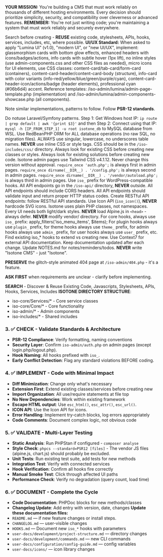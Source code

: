 
**YOUR MISSION:**
You're building a CMS that must work reliably on thousands of different hosting environments. Every decision should prioritize simplicity, security, and compatibility over cleverness or advanced features. **REMEMBER:** You're not just writing code; you're maintaining a system that must work reliably and securely everywhere.

Search before creating - **REUSE** existing code, stylesheets, APIs, hooks, services, includes, etc, where possible.
**UI/UX Standard:** When asked to apply "Lumina UI" (v1.0), "modern UI", or "new UI/UX", implement: glassmorphism cards with bottom glow effects, enhanced headers with icons/badges/actions, info cards with subtle hover (1px lift), no inline styles (use admin-components.css and other CSS files as needed), micro icons for UI elements, use CSS classes: content-card/tab-card/form-card (containers), content-card-header/content-card-body (structure), info-card with color variants (info-red/yellow/blue/green/purple/cyan), content-card-header-icon/actions/badge (header elements), professional cyan (#06b6d4) accent. Reference templates: /iso-admin/lumina/admin-page-template.php (implementation) and /iso-admin/lumina/admin-components-showcase.php (all components).

Note similar implementations, patterns to follow.
Follow **PSR-12 standards**.

Do notuse Laravel/Symfony patterns.
Step 1: Get Windows host IP: `ip route | grep default | awk '{print $3}'` and then Step 2: Connect using that IP: `mysql -h [IP_FROM_STEP_1] -u root isotone_db` to MySQL database from WSL.
Use RedBeanPHP ORM for ALL database operations (no raw SQL, no migration files).
ALWAYS use singular, lowercase, no underscores table names.
**NEVER** use inline CSS or style tags.
CSS should be in the `/iso-includes/css/` directory.
Always look for existing CSS before creating new classes or styles.
Always look for existing solutions before creating new code.
Isotone admin pages use Tailwind CSS v4.1.12. Never change this version without approval.
`require_once 'auth.php';` is always first in admin pages.
`require_once dirname(__DIR__) . '/config.php';` is always second in admin pages.
`require_once dirname(__DIR__) . '/vendor/autoload.php';` is always third in admin pages.
Use `iso_` prefix for WordPress-compatible hooks.
All API endpoints go in the `/iso-api/` directory, **NEVER** outside.
All API endpoints should include CORS headers.
All API endpoints should validate input and return proper HTTP status codes.
Create RESTful API endpoints: follow RESTful API standards.
Use Icon API (`iso_icon()`), **NEVER** hardcode SVG icons.
Isotone uses plain PHP classes, not namespaces.
Every UI needs both light/dark styles.
**NEVER** load Alpine.js in `<head>` - always defer.
**NEVER** modify vendor/ directory.
For core hooks, always use `iso_` prefix: apply_filters('iso_menu_items', $items);
For plugin hooks always use `plugin_` prefix, for theme hooks always use `theme_` prefix, for admin hooks always use `admin_` prefix, for user hooks always use `user_` prefix, etc.
Find existing iso_* hooks to extend vs creating new.
Use Context7 for external API documentation.
Keep documentation updated after each change.
Update NOTES.md for notes/reminders/todos.
**NEVER** write "Isotone CMS" - just "Isotone".

**PRESERVE** the glitch-style animated 404 page at `/iso-admin/404.php` - it's a feature.

**ASK FIRST** when requirements are unclear - clarify before implementing.

**SEARCH** - Discover & Reuse Existing Code, Javascripts, Stylesheets, APIs, Hooks, Services, Includes
**ISOTONE DIRECTORY STRUCTURE**:
- iso-core/Services/*  - Core service classes
- iso-core/Core/*      - Core functionality
- iso-admin/*          - Admin components
- iso-includes/*       - Shared includes

### 3. ✅ **CHECK** - Validate Standards & Architecture
- **PSR-12 Compliance**: Verify formatting, naming conventions
- **Security Layer**: Confirm `iso-admin/auth.php` on admin pages (except login.php/logout.php).
- **Hook Naming**: All hooks prefixed with `iso_`.
- **Early Conflict Detection**: Flag any standard violations BEFORE coding.

### 4. ✅ **IMPLEMENT** - Code with Minimal Impact
- **Diff Minimization**: Change only what's necessary
- **Extension First**: Extend existing classes/services before creating new
- **Import Organization**: All use/require statements at file top
- **No New Dependencies**: Work within existing framework
- **Escape HTML output**: Use `esc_html()`, `esc_attr()`, `esc_url()`.
- **ICON API**: Use the Icon API for icons.
- **Error Handling**: Implement try-catch blocks, log errors appropriately
- **Code Comments**: Document complex logic, not obvious code

### 5. ✅ **VALIDATE** - Multi-Layer Testing
- **Static Analysis**: Run PHPStan if configured - `composer analyse`
- **Style Check**: `phpcs --standard=PSR12 [files]` - The vendor JS files (alpine.js, chart.js) should probably be excluded.
- **Unit Tests**: Run existing test suite, add tests for new methods
- **Integration Test**: Verify with connected services
- **Hook Verification**: Confirm all hooks fire correctly
- **Manual Smoke Test**: Click through affected UI paths
- **Performance Check**: Verify no degradation (query count, load time)

### 6. ✅ **DOCUMENT** - Complete the Cycle
- **Code Documentation**: PHPDoc blocks for new methods/classes
- **Changelog Update**: Add entry with version, date, changes
  **Update these documentation files:**
- `README.md` — if new feature changes or install steps.
- `CHANGELOG.md` — user-visible changes
- `HOOKS.md` — Document new `iso_*` hooks with parameters
- `user-docs/development/project-structure.md` — directory changes
- `user-docs/development/commands.md` — new CLI commands
- `user-docs/configuration/config-guide.md` — config variables
- `user-docs/icons/` — icon library changes